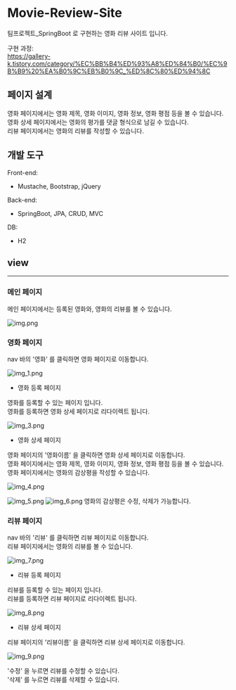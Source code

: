 # Movie-Review-Site
팀프로젝트_SpringBoot 로 구현하는 영화 리뷰 사이트 입니다.   

구현 과정:  
https://gallery-k.tistory.com/category/%EC%BB%B4%ED%93%A8%ED%84%B0/%EC%9B%B9%20%EA%B0%9C%EB%B0%9C_%ED%8C%80%ED%94%8C

## 페이지 설계

영화 페이지에서는 영화 제목, 영화 이미지, 영화 정보, 영화 평점 등을 볼 수 있습니다.   
영화 상세 페이지에서는 영화의 평가를 댓글 형식으로 남길 수 있습니다.   
리뷰 페이지에서는 영화의 리뷰를 작성할 수 있습니다.   

[comment]: <> (## DB 설계)

## 개발 도구

Front-end:
- Mustache, Bootstrap, jQuery

Back-end:
- SpringBoot, JPA, CRUD, MVC

DB: 
- H2

[comment]: <> (- MySQL)

[comment]: <> (## 업무 분담)

## view

---

### 메인 페이지   
메인 페이지에서는 등록된 영화와, 영화의 리뷰를 볼 수 있습니다.   

![img.png](image/img.png)

### 영화 페이지   
nav 바의 '영화' 를 클릭하면 영화 페이지로 이동합니다.   

![img_1.png](image/img_1.png)

- 영화 등록 페이지   

영화를 등록할 수 있는 페이지 입니다.   
영화를 등록하면 영화 상세 페이지로 리다이렉트 됩니다.

![img_3.png](image/img_3.png)


- 영화 상세 페이지   

영화 페이지의 '영화이름' 을 클릭하면 영화 상세 페이지로 이동합니다.   
영화 페이지에서는 영화 제목, 영화 이미지, 영화 정보, 영화 평점 등을 볼 수 있습니다.   
영화 페이지에서는 영화의 감상평을 작성할 수 있습니다.   

![img_4.png](image/img_4.png)   

![img_5.png](image/img_5.png)
![img_6.png](image/img_6.png)
영화의 감상평은 수정, 삭제가 가능합니다.

### 리뷰 페이지    

nav 바의 '리뷰' 를 클릭하면 리뷰 페이지로 이동합니다.   
리뷰 페이지에서는 영화의 리뷰를 볼 수 있습니다.   

![img_7.png](image/img_7.png)


- 리뷰 등록 페이지   

리뷰를 등록할 수 있는 페이지 입니다.   
리뷰를 등록하면 리뷰 페이지로 리다이렉트 됩니다.

![img_8.png](image/img_8.png)

- 리뷰 상세 페이지

리뷰 페이지의 '리뷰이름' 을 클릭하면 리뷰 상세 페이지로 이동합니다.   

![img_9.png](image/img_9.png)

'수정' 을 누르면 리뷰를 수정할 수 있습니다.   
'삭제' 를 누르면 리뷰를 삭제할 수 있습니다.
